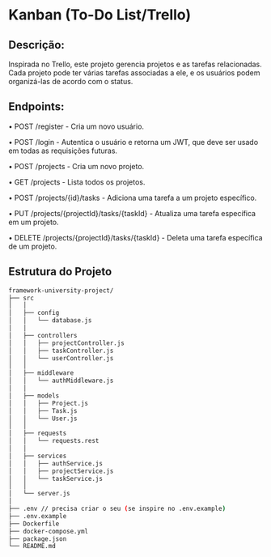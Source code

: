 # Kanban (To-Do List/Trello)

## Descrição:

Inspirada no Trello, este projeto gerencia projetos e as tarefas relacionadas. Cada projeto pode ter várias tarefas associadas a ele, e os usuários podem organizá-las de acordo com o status.

## Endpoints:

• POST /register - Cria um novo usuário.

• POST /login - Autentica o usuário e retorna um JWT, que deve ser usado em todas as requisições futuras.

• POST /projects - Cria um novo projeto.

• GET /projects - Lista todos os projetos.

• POST /projects/{id}/tasks - Adiciona uma tarefa a um projeto específico.

• PUT /projects/{projectId}/tasks/{taskId} - Atualiza uma tarefa específica em um projeto.

• DELETE /projects/{projectId}/tasks/{taskId} - Deleta uma tarefa específica de um projeto.

## Estrutura do Projeto

```bash
framework-university-project/
├── src
│   │
│   ├── config
│   │   └── database.js
│   │
│   ├── controllers
│   │   ├── projectController.js
│   │   ├── taskController.js
│   │   └── userController.js
│   │
│   ├── middleware
│   │   └── authMiddleware.js
│   │
│   ├── models
│   │   ├── Project.js
│   │   ├── Task.js
│   │   └── User.js
│   │
│   ├── requests
│   │   └── requests.rest
│   │
│   ├── services
│   │   ├── authService.js
│   │   ├── projectService.js
│   │   └── taskService.js
│   │
│   └── server.js
│
├── .env // precisa criar o seu (se inspire no .env.example)
├── .env.example
├── Dockerfile
├── docker-compose.yml
├── package.json
└── README.md
```
